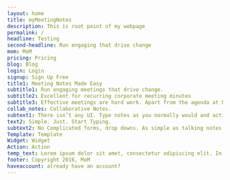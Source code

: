 ```yaml
---
layout: home
title: myMeetingNotes
description: This is root point of my webpage
permalink: /
headline: Testing
second-headline: Run engaging that drive change
mom: MoM
pricing: Pricing
blog: Blog
login: Login
signup: Sign Up Free
title1: Meeting Notes Made Easy
subtitle1: Run engaging meetings that drive change.
subtitle2: Excellent for recurring corporate meeting minutes
subtitle3: Effective meetings are hard work. Apart from the agenda at hand, someone needs to be thinking about the processes and following up. 
collab_notes: Collaborative Notes.
subtext1: There isn’t any UI. Type notes as you normally would and action items are created.
text2: Simple. Just. Start Typing.
subtext2: No Complicated forms, drop downs. As simple as talking notes on paper. Just start typing
Template: Template
Widget: Widget
Action: Action
temp_text: Lorem ipsum dolor sit amet, consectetur adipiscing elit. In scelerisque lectus felis, vulputate hendrerit augue fermentum dictum. Proin sed rutrum nisl. Aliquam vel libero velit.
footer: Copyright 2016, MoM
haveaccount: already have an account?
---
```


